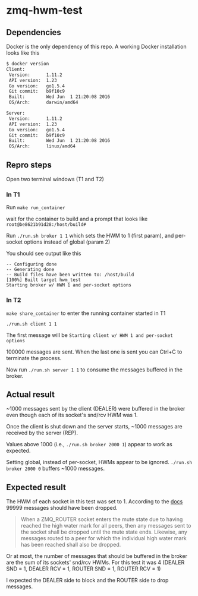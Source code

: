# zmq-hwm-test

## Dependencies

Docker is the only dependency of this repo. A working Docker installation looks
like this

```bash
$ docker version
Client:
 Version:      1.11.2
 API version:  1.23
 Go version:   go1.5.4
 Git commit:   b9f10c9
 Built:        Wed Jun  1 21:20:08 2016
 OS/Arch:      darwin/amd64

Server:
 Version:      1.11.2
 API version:  1.23
 Go version:   go1.5.4
 Git commit:   b9f10c9
 Built:        Wed Jun  1 21:20:08 2016
 OS/Arch:      linux/amd64
```

## Repro steps

Open two terminal windows (T1 and T2)

### In T1

Run `make run_container`

wait for the container to build and a prompt that looks like `root@be8621b91d28:/host/build#`

Run `./run.sh broker 1 1` which sets the HWM to 1 (first param), and per-socket
options instead of global (param 2)

You should see output like this

```
-- Configuring done
-- Generating done
-- Build files have been written to: /host/build
[100%] Built target hwm_test
Starting broker w/ HWM 1 and per-socket options
```

### In T2

`make share_container` to enter the running container started in T1

`./run.sh client 1 1`

The first message will be `Starting client w/ HWM 1 and per-socket options`

100000 messages are sent. When the last one is sent you can Ctrl+C to terminate
the process.

Now run `./run.sh server 1 1` to consume the messages buffered in the broker.

## Actual result

~1000 messages sent by the client (DEALER) were buffered in the broker even
though each of its socket's snd/rcv HWM was 1.

Once the client is shut down and the server starts, ~1000 messages are
received by the server (REP).

Values above 1000 (i.e., `./run.sh broker 2000 1`) appear to work as expected.

Setting global, instead of per-socket, HWMs appear to be ignored.
`./run.sh broker 2000 0` buffers ~1000 messages.

## Expected result

The HWM of each socket in this test was set to 1. According to the [docs](http://api.zeromq.org/4-0:zmq-socket)
99999 messages should have been dropped.

> When a ZMQ_ROUTER socket enters the mute state due to having reached the high
> water mark for all peers, then any messages sent to the socket shall be
> dropped until the mute state ends. Likewise, any messages routed to a peer for
> which the individual high water mark has been reached shall also be dropped.

Or at most, the number of messages that should be buffered in the broker are the
sum of its sockets' snd/rcv HWMs. For this test it was 4
(DEALER SND = 1, DEALER RCV = 1, ROUTER SND = 1, ROUTER RCV = 1)

I expected the DEALER side to block and the ROUTER side to drop messages.
